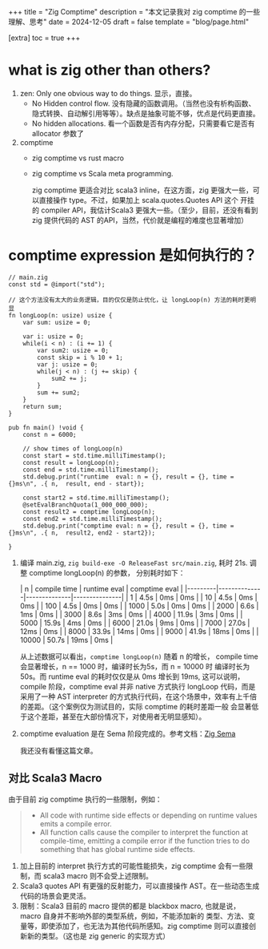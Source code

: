 +++
title = "Zig Comptime"
description = "本文记录我对 zig comptime 的一些理解、思考"
date = 2024-12-05
draft = false
template = "blog/page.html"

[extra]
toc = true
+++

# what is zig other than others?
1. zen: Only one obvious way to do things. 显示，直接。
   - No Hidden control flow. 没有隐藏的函数调用。（当然也没有析构函数、隐式转换、自动解引用等等）。缺点是抽象可能不够，优点是代码更直接。
   - No hidden allocations. 看一个函数是否有内存分配，只需要看它是否有 allocator 参数了
2. comptime
   - zig comptime vs rust macro
   - zig comptime vs Scala meta programming. 
   
     zig comptime 更适合对比 scala3 inline，在这方面，zig 更强大一些，可以直接操作 type。不过，如果加上 scala.quotes.Quotes API 这个
     开挂的 compiler API，我估计Scala3 更强大一些。（至少，目前，还没有看到 zig 提供代码的 AST 的API，当然，代价就是编程的难度也显著增加）

# comptime expression 是如何执行的？

```zig
// main.zig
const std = @import("std");

// 这个方法没有太大的业务逻辑，目的仅仅是防止优化，让 longLoop(n) 方法的耗时更明显
fn longLoop(n: usize) usize {
    var sum: usize = 0;

    var i: usize = 0;
    while(i < n) : (i += 1) {
        var sum2: usize = 0;
        const skip = i % 10 + 1;
        var j: usize = 0;
        while(j < n) : (j += skip) {
            sum2 += j;
        }
        sum += sum2;
    }
    return sum;
}

pub fn main() !void {
    const n = 6000;

    // show times of longLoop(n)
    const start = std.time.milliTimestamp();
    const result = longLoop(n);
    const end = std.time.milliTimestamp();
    std.debug.print("runtime  eval: n = {}, result = {}, time = {}ms\n", .{ n,  result, end - start});

    const start2 = std.time.milliTimestamp();
    @setEvalBranchQuota(1_000_000_000);
    const result2 = comptime longLoop(n);
    const end2 = std.time.milliTimestamp();
    std.debug.print("comptime eval: n = {}, result = {}, time = {}ms\n", .{ n,  result2, end2 - start2});

}

```

1. 编译 main.zig, `zig build-exe -O ReleaseFast src/main.zig`, 耗时 21s. 调整 comptime longLoop(n) 的参数， 分别耗时如下：

   | n       | compile time | runtime eval | comptime eval |
         |---------|--------------|--------------|---------------|
   | 1       | 4.5s         | 0ms          | 0ms           |
   | 10      | 4.5s         | 0ms          | 0ms           |
   | 100     | 4.5s         | 0ms          | 0ms           |
   | 1000    | 5.0s         | 0ms          | 0ms           |
   | 2000    | 6.6s         | 1ms          | 0ms           |
   | 3000    | 8.6s         | 3ms          | 0ms           |
   | 4000    | 11.9s        | 3ms          | 0ms           |
   | 5000    | 15.9s        | 4ms          | 0ms           |
   | 6000    | 21.0s        | 9ms          | 0ms           |
   | 7000    | 27.0s        | 12ms         | 0ms           |
   | 8000    | 33.9s        | 14ms         | 0ms           |
   | 9000    | 41.9s        | 18ms         | 0ms           |
   | 10000   | 50.7s        | 19ms         | 0ms           |

   从上述数据可以看出，`comptime longLoop(n)` 随着 n 的增长， compile time 会显著增长，n == 1000 时，编译时长为5s，而 n = 10000 时
   编译时长为50s。而 runtime eval 的耗时仅仅是从 0ms 增长到 19ms, 这可以说明，compile 阶段，comptime eval 并非 native 方式执行 longLoop
   代码，而是采用了一种 AST interpreter 的方式执行代码，在这个场景中，效率有上千倍的差距。（这个案例仅为测试目的，实际 comptime 的耗时差距一般
   会显著低于这个差距，甚至在大部份情况下，对使用者无明显感知）。

2. comptime evaluation 是在 Sema 阶段完成的。参考文档：[Zig Sema](https://mitchellh.com/zig/sema)

   我还没有看懂这篇文章。

## 对比 Scala3 Macro

由于目前 zig comptime 执行的一些限制，例如：
> - All code with runtime side effects or depending on runtime values emits a compile error.
> - All function calls cause the compiler to interpret the function at compile-time, 
>  emitting a compile error if the function tries to do something that has global runtime side effects.
> 

1. 加上目前的 interpret 执行方式的可能性能损失，zig comptime 会有一些限制，而 scala3 macro 则不会受上述限制。
2. Scala3 quotes API 有更强的反射能力，可以直接操作 AST。在一些动态生成代码的场景会更灵活。
3. 限制：Scala3 目前的 macro 提供的都是 blackbox macro, 也就是说，macro 自身并不影响外部的类型系统，例如，不能添加新的
   类型、方法、变量等，即使添加了，也无法为其他代码所感知。zig comptime 则可以直接创新新的类型。（这也是 zig generic 的实现方式）